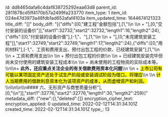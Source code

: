 id: dd8465dafa6c4daf838725292eaa63d8
parent_id: 2811678cd5ff4170b57a2499fa233770
item_type: 1
item_id: 024e47d3973a48fdb1ad652afaf4103a
item_updated_time: 1644674121323
title_diff: "[]"
body_diff: "[{\"diffs\":[[0,\"建工程”金额包括\"],[1,\"\\\n  \\\n  + \"],[0,\"交付安装的设备价\"]],\"start1\":32732,\"start2\":32732,\"length1\":16,\"length2\":24},{\"diffs\":[[0,\"付安装的设备价值\"],[-1,\"、\"],[1,\"\\\n  \\\n  + \"],[0,\"未完建筑安装工程\"]],\"start1\":32749,\"start2\":32749,\"length1\":17,\"length2\":24},{\"diffs\":[[0,\"用的材料\"],[-1,\"、工资和费用支出、预付出包工程的价款、已经建筑安装\"],[1,\"\\\n  \\\n  + 工资和费用支出\\\n  \\\n  + 预付出包工程的价款\\\n  \\\n  + 已经建筑安装完毕但尚未交付使用的建筑安装工程成本\\\n  \\\n  + 尚未使用的工程物资的实际成本等。\\\n\\\n+ **此外，还应重点关注企业的有关借款费用资本化问题**\\\n  \\\n  + <mark>上市公司有可能以某项固定资产还处于试生产阶段或安装调试阶段为借口，将理应</mark>\\\n    \\\n    <mark>计人当期费用的借款利息资本化为该项资产的成本，从而虚增资产和利润。</mark>\\\n\\\n\\\n\\\n#### 六、无形资产与商誉质量分析\"],[0,\"\\\n\"]],\"start1\":32776,\"start2\":32776,\"length1\":30,\"length2\":259}]"
metadata_diff: {"new":{},"deleted":[]}
encryption_cipher_text: 
encryption_applied: 0
updated_time: 2022-02-12T14:31:34.101Z
created_time: 2022-02-12T14:31:34.101Z
type_: 13